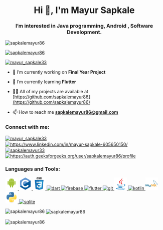 <h1 align="center">Hi 👋, I'm Mayur Sapkale</h1>
<h3 align="center">I’m interested in Java programming, Android , Software Development.</h3>

<p align="left"> <img src="https://komarev.com/ghpvc/?username=sapkalemayur86&label=Profile%20views&color=0e75b6&style=flat" alt="sapkalemayur86" /> </p>

<p align="left"> <a href="https://github.com/ryo-ma/github-profile-trophy"><img src="https://github-profile-trophy.vercel.app/?username=sapkalemayur86" alt="sapkalemayur86" /></a> </p>

<p align="left"> <a href="https://twitter.com/mayur_sapkale33" target="blank"><img src="https://img.shields.io/twitter/follow/mayur_sapkale33?logo=twitter&style=for-the-badge" alt="mayur_sapkale33" /></a> </p>

- 🔭 I’m currently working on **Final Year Project**

- 🌱 I’m currently learning **Flutter**

- 👨‍💻 All of my projects are available at [https://github.com/sapkalemayur86](https://github.com/sapkalemayur86)

- 📫 How to reach me **sapkalemayur86@gmail.com**

<h3 align="left">Connect with me:</h3>
<p align="left">
<a href="https://twitter.com/mayur_sapkale33" target="blank"><img align="center" src="https://raw.githubusercontent.com/rahuldkjain/github-profile-readme-generator/master/src/images/icons/Social/twitter.svg" alt="mayur_sapkale33" height="30" width="40" /></a>
<a href="https://linkedin.com/in/https://www.linkedin.com/in/mayur-sapkale-605650150/" target="blank"><img align="center" src="https://raw.githubusercontent.com/rahuldkjain/github-profile-readme-generator/master/src/images/icons/Social/linked-in-alt.svg" alt="https://www.linkedin.com/in/mayur-sapkale-605650150/" height="30" width="40" /></a>
<a href="https://instagram.com/sapkalemayur33" target="blank"><img align="center" src="https://raw.githubusercontent.com/rahuldkjain/github-profile-readme-generator/master/src/images/icons/Social/instagram.svg" alt="sapkalemayur33" height="30" width="40" /></a>
<a href="https://auth.geeksforgeeks.org/user/https://auth.geeksforgeeks.org/user/sapkalemayur86/profile" target="blank"><img align="center" src="https://raw.githubusercontent.com/rahuldkjain/github-profile-readme-generator/master/src/images/icons/Social/geeks-for-geeks.svg" alt="https://auth.geeksforgeeks.org/user/sapkalemayur86/profile" height="30" width="40" /></a>
</p>

<h3 align="left">Languages and Tools:</h3>
<p align="left"> <a href="https://developer.android.com" target="_blank"> <img src="https://raw.githubusercontent.com/devicons/devicon/master/icons/android/android-original-wordmark.svg" alt="android" width="40" height="40"/> </a> <a href="https://www.cprogramming.com/" target="_blank"> <img src="https://raw.githubusercontent.com/devicons/devicon/master/icons/c/c-original.svg" alt="c" width="40" height="40"/> </a> <a href="https://www.w3schools.com/css/" target="_blank"> <img src="https://raw.githubusercontent.com/devicons/devicon/master/icons/css3/css3-original-wordmark.svg" alt="css3" width="40" height="40"/> </a> <a href="https://dart.dev" target="_blank"> <img src="https://www.vectorlogo.zone/logos/dartlang/dartlang-icon.svg" alt="dart" width="40" height="40"/> </a> <a href="https://firebase.google.com/" target="_blank"> <img src="https://www.vectorlogo.zone/logos/firebase/firebase-icon.svg" alt="firebase" width="40" height="40"/> </a> <a href="https://flutter.dev" target="_blank"> <img src="https://www.vectorlogo.zone/logos/flutterio/flutterio-icon.svg" alt="flutter" width="40" height="40"/> </a> <a href="https://git-scm.com/" target="_blank"> <img src="https://www.vectorlogo.zone/logos/git-scm/git-scm-icon.svg" alt="git" width="40" height="40"/> </a> <a href="https://www.java.com" target="_blank"> <img src="https://raw.githubusercontent.com/devicons/devicon/master/icons/java/java-original.svg" alt="java" width="40" height="40"/> </a> <a href="https://kotlinlang.org" target="_blank"> <img src="https://www.vectorlogo.zone/logos/kotlinlang/kotlinlang-icon.svg" alt="kotlin" width="40" height="40"/> </a> <a href="https://www.mysql.com/" target="_blank"> <img src="https://raw.githubusercontent.com/devicons/devicon/master/icons/mysql/mysql-original-wordmark.svg" alt="mysql" width="40" height="40"/> </a> <a href="https://www.python.org" target="_blank"> <img src="https://raw.githubusercontent.com/devicons/devicon/master/icons/python/python-original.svg" alt="python" width="40" height="40"/> </a> <a href="https://www.sqlite.org/" target="_blank"> <img src="https://www.vectorlogo.zone/logos/sqlite/sqlite-icon.svg" alt="sqlite" width="40" height="40"/> </a> </p>

<p><img align="left" src="https://github-readme-stats.vercel.app/api/top-langs?username=sapkalemayur86&show_icons=true&locale=en&layout=compact" alt="sapkalemayur86" /></p>

<p>&nbsp;<img align="center" src="https://github-readme-stats.vercel.app/api?username=sapkalemayur86&show_icons=true&locale=en" alt="sapkalemayur86" /></p>

<p><img align="center" src="https://github-readme-streak-stats.herokuapp.com/?user=sapkalemayur86&" alt="sapkalemayur86" /></p>
